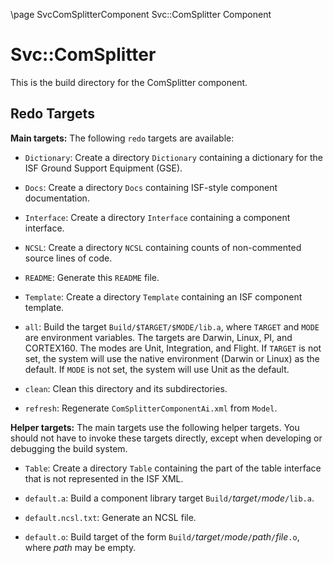 \page SvcComSplitterComponent Svc::ComSplitter Component
# Svc::ComSplitter

This is the build directory for the ComSplitter component.

## Redo Targets

**Main targets:** The following `redo` targets are available:

* `Dictionary`: Create a directory `Dictionary` containing a dictionary for the ISF Ground Support Equipment (GSE).

* `Docs`: Create a directory `Docs` containing ISF-style component documentation.

* `Interface`: Create a directory `Interface` containing a component interface.

* `NCSL`: Create a directory `NCSL` containing counts of non-commented source lines of code.

* `README`: Generate this `README` file.

* `Template`: Create a directory `Template` containing an ISF component template.

* `all`: Build the target `Build/$TARGET/$MODE/lib.a`, where `TARGET` and `MODE` are environment variables. The targets are Darwin, Linux, PI, and CORTEX160. The modes are Unit, Integration, and Flight. If `TARGET` is not set, the system will use the native environment (Darwin or Linux) as the default. If `MODE` is not set, the system will use Unit as the default.

* `clean`: Clean this directory and its subdirectories.

* `refresh`: Regenerate `ComSplitterComponentAi.xml` from `Model`.

**Helper targets:** The main targets use the following helper targets.
  You should not have to invoke these targets directly,
  except when developing or debugging the build system.

* `Table`: Create a directory `Table` containing the part of the table interface that is not represented in the ISF XML.

* `default.a`: Build a component library target `Build/`*target*`/`*mode*`/lib.a`.

* `default.ncsl.txt`: Generate an NCSL file.

* `default.o`: Build target of the form `Build/`*target*`/`*mode*`/`*path*`/`*file*`.o`, where *path* may be empty.
